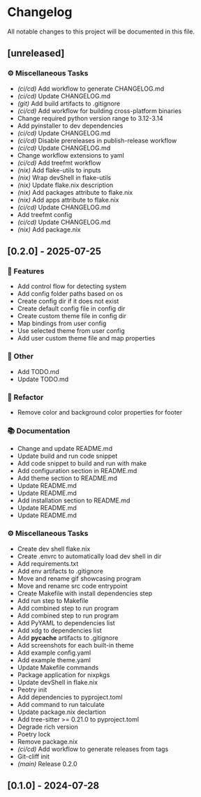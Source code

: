 # Changelog

All notable changes to this project will be documented in this file.

## [unreleased]

### ⚙️ Miscellaneous Tasks

- *(ci/cd)* Add workflow to generate CHANGELOG.md
- *(ci/cd)* Update CHANGELOG.md
- *(git)* Add build artifacts to .gitignore
- *(ci/cd)* Add workflow for building cross-platform binaries
- Change required python version range to 3.12-3.14
- Add pyinstaller to dev dependencies
- *(ci/cd)* Update CHANGELOG.md
- *(ci/cd)* Disable prereleases in publish-release workflow
- *(ci/cd)* Update CHANGELOG.md
- Change workflow extensions to yaml
- *(ci/cd)* Add treefmt workflow
- *(nix)* Add flake-utils to inputs
- *(nix)* Wrap devShell in flake-utils
- *(nix)* Update flake.nix description
- *(nix)* Add packages attribute to flake.nix
- *(nix)* Add apps attribute to flake.nix
- *(ci/cd)* Update CHANGELOG.md
- Add treefmt config
- *(ci/cd)* Update CHANGELOG.md
- *(nix)* Add package.nix

## [0.2.0] - 2025-07-25

### 🚀 Features

- Add control flow for detecting system
- Add config folder paths based on os
- Create config dir if it does not exist
- Create default config file in config dir
- Create custom theme file in config dir
- Map bindings from user config
- Use selected theme from user config
- Add user custom theme file and map properties

### 💼 Other

- Add TODO.md
- Update TODO.md

### 🚜 Refactor

- Remove color and background color properties for footer

### 📚 Documentation

- Change and update README.md
- Update build and run code snippet
- Add code snippet to build and run with make
- Add configuration section in README.md
- Add theme section to README.md
- Update README.md
- Update README.md
- Add installation section to README.md
- Update README.md
- Update README.md

### ⚙️ Miscellaneous Tasks

- Create dev shell flake.nix
- Create .envrc to automatically load dev shell in dir
- Add requirements.txt
- Add env artifacts to .gitignore
- Move and rename gif showcasing program
- Move and rename src code entrypoint
- Create Makefile with install dependencies step
- Add run step to Makefile
- Add combined step to run program
- Add combined step to run program
- Add PyYAML to dependencies list
- Add xdg to dependencies list
- Add __pycache__ artifacts to .gitignore
- Add screenshots for each built-in theme
- Add example config.yaml
- Add example theme.yaml
- Update Makefile commands
- Package application for nixpkgs
- Update devShell in flake.nix
- Peotry init
- Add dependencies to pyproject.toml
- Add command to run talculate
- Update package.nix declartion
- Add tree-sitter >= 0.21.0 to pyproject.toml
- Degrade rich version
- Poetry lock
- Remove package.nix
- *(ci/cd)* Add workflow to generate releases from tags
- Git-cliff init
- *(main)* Release 0.2.0

## [0.1.0] - 2024-07-28

<!-- generated by git-cliff -->
